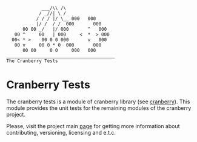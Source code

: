 ```
             ___/\\ /\  
            / _//| \ /  
           / / / |/ \__ 000   000
           |/ /  / /  000       000
      00 00 _/   |/ 000       ^   000
   00 ^     00   | 000     <  *  > 000  
  00< * >    00 0 0 000       v   000
   00 v     00 0 * 0  000       000
      00 00     0 0     000   000
________________________________________
The Cranberry Tests          
```

# Cranberry Tests

The cranberry tests is a module of cranberry library (see [cranberry](../README.md)). This module provides  the unit tests for the remaining modules of the cranberry project.

Please, visit the project main [page](../README.md) for getting more information about contributing, versioning, licensing and e.t.c.
